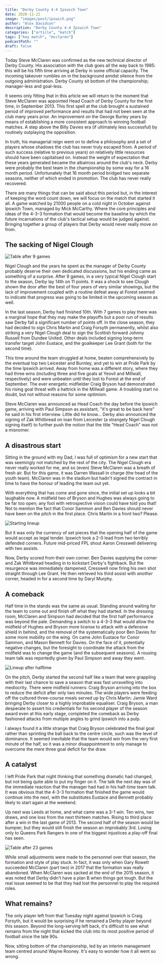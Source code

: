 ```yaml
---
title: "Derby County 4-4 Ipswich Town"
date: 2020-11-22 
image: "images/post/ipswich.png"
author: "Alex Davidson" 
description: "Derby County 4-4 Ipswich Town"
categories: ["article", "match"]
tags: ["key match", "mcclaren"] 
podcastPath: ""
draft: false
---
```


Today Steve McClaren was confirmed as the new technical director of
Derby County. His association with the club goes all the way back to
1985: this will be his fifth time arriving at Derby in some official
capacity. The incoming takeover rumbles on in the background amidst
silence from the outgoing administration. Derby County sit bottom of the
championship; manager-less and goal-less.

It seems only fitting that in this article we will return to the moment
that Steve McClaren was appointed Head Coach of Derby County for the
first time, in September 2013. This first spell at the club brought a
sustained period of improved performance and results that had not been
seen at the club many years prior. An improvement on the George Burley
years by means of establishing a more consistent approach to winning
football matches. A step above the Billy Davies era (if ultimately less
successful) by routinely outplaying the opposition.

In truth, his managerial reign went on to define a philosophy and a set
of players whose shadows the club has never truly escaped from. A period
of such success (relative to previous years) on relatively little
resources should have been capitalised on. Instead the weight of
expectation that these years generated became the albatross around the
club's neck. Derby were probably the best team in the championship by
some way for a 16 month period. Unfortunately that 16 month period
bridged two separate seasons, neither of which ended in promotion. The
club has never really recovered.

There are many things that can be said about this period but, in the
interest of keeping the word count down, we will focus on the match that
started it all. A game watched by 21000 people on a cold night in
October against Ipswich Town, managed by Mick McCarthy. Where the core
principles and ideas of the 4-3-3 formation that would become the
baseline by which the future incarnations of the club's tactical setup
would be judged against. Bringing together a group of players that Derby
would never really move on from.

## The sacking of Nigel Clough

![Table after 9 games](https://ourbaseballground.com/images/ipswich/table09.png)

Nigel Clough and the years he spent as the manager of Derby County
probably deserve their own dedicated discussions, but his ending came as
something of a surprise. After 9 games, in a very typical Nigel Clough
start to the season, Derby lay 14th on 11 points. It was a shock to see
Clough shown the door after the best of four years of very similar
showings, but the lack of improvement coupled with a routine defeat away
at Forest seemed to indicate that progress was going to be limited in
the upcoming season as well.

In the last season, Derby had finished 10th. With 7 games to play there
was a marginal hope that they may make the playoffs but a poor run of
results saw Derby fall a significant number of points off. In the close
season, they had decided to sign Chris Martin and Craig Forsyth
permanently, whilst also striking a very Nigel Clough deal to sign the
Scottish forward Johnny Russell from Dundee United. Other deals included
signing long-term transfer target John Eustace, and the goalkeeper Lee
Grant (both for the second time).

This time around the team struggled at home, beaten comprehensively by
the eventual top two Leicester and Burnley, and yet to win at Pride Park
by the time Ipswich arrived. Away from home was a different story, where
they had three wins (including three and five goals at Yeovil and
Millwall, respectively) and were unbeaten until they lost to Forest at
the end of September. The ever energetic midfielder Craig Bryson had
demonstrated his rising goal threat with a hattrick in the Millwall
game. A troubling start no doubt, but not without reasons for some
optimism.

Steve McClaren was announced as Head Coach the day before the Ipswich
game, arriving with Paul Simpson as assistant, "it's great to be back
here" he said in his first interview. Little did he know... Derby also
announced the signing of Zak Whitbread on loan from Leicester (a
strangely Nigel Clough signing itself) to further push the notion that
the title "Head Coach" was not a misnomer.

## A disastrous start

Sitting in the ground with my Dad, I was full of optimism for a new
start that was seemingly not matched by the rest of the city. The Nigel
Clough era never really worked for me, and so (even) Steve McClaren was
a breath of fresh air. But for this game, it was Darren Wassall in
charge (the head of the youth team). McClaren was in the stadium but
hadn't signed the contract in time to have the honour of leading the
team out yet.

With everything that has come and gone since, the initial set up looks a
bit laughable now. A midfield two of Bryson and Hughes was always going
to be far too open; any fool with retrospective vision could have told
you that! Not to mention the fact that Conor Sammon and Ben Davies
should never have been on the pitch in the first place. Chris Martin in
a front two? Please.

![Starting lineup](https://ourbaseballground.com/images/ipswich/start.png)

But it was only the currency of set pieces that the opening half of the
game would accept as legal tender. Ipswich took a 2-0 lead from two
terribly defended corners. Future mid-priced FPL shout Aaron Cresswell
delivering with two assists.

Now, Derby scored from their own corner. Ben Davies supplying the corner
and Zak Whitbread heading in to kickstart Derby's fightback. But the
resurgence was immediately dampened, Cresswell now firing his own shot
straight through Lee Grant. He then retrieved his third assist with
*another* corner, headed in for a second time by Daryl Murphy.

## A comeback

Half time in the stands was the same as usual. Standing around waiting
for the team to come out and finish off what they had started. In the
dressing room, McClaren and Simpson had decided that the first half
performance was beyond the pale. Demanding a switch to a 4-3-3 that
would allow the midfield of Hughes and Bryson more license to attack
with a defensive shield in behind, and the removal of the systematically
poor Ben Davies for some more mobility on the wing. On came John Eustace
for Conor Sammon, and Mason Bennett for Davies. On the face of it,
potentially negative changes, but the foresight to coordinate the attack
from the midfield was to change the game (and the subsequent seasons). A
rousing team talk was reportedly given by Paul Simpson and away they
went.

![Lineup after halftime](https://ourbaseballground.com/images/ipswich/ht.png)

On the pitch, Derby started the second half like a team that were
grappling with their last chance to save a season that was fast
unravelling into mediocrity. There were midfield runners: Craig Bryson
arriving into the box to reduce the deficit after only two minutes. The
wide players were feeding off the cultured three-course meals served up
by Chris Martin: Jamie Ward bringing Derby closer to a highly improbable
equaliser. Craig Bryson, a man desperate to assert his credentials for
his second player of the season award even at this early stage,
completed the comeback as Derby fashioned attacks from multiple angles
to grind Ipswich into a pulp.

I always found it a little strange that Craig Bryson celebrated the
final goal rather than sprinting the ball back to the centre circle,
such was the level of dominance. It seemed inevitable that the team
would win from the very first minute of the half, so it was a minor
disappointment to only manage to overcome the mere three goal deficit
for the draw.

## A catalyst

I left Pride Park that night thinking that something dramatic had
changed, but not being quite able to put my finger on it. The talk the
next day was of the immediate reaction that the manager had had in his
half-time team talk. It was obvious that the 4-3-3 formation that
finished the game would continue into the next, with the substitutes
Eustace and Bennett probably likely to start again at the weekend.

Up next was Leeds at home, and what came was a 3-1 win. Ten wins, two
draws, and one loss from the next thirteen matches. Rising to third
place after a win in the last game of 2013. The second half of the
season would be bumpier, but they would still finish the season an
improbably 3rd. Losing only to Queens Park Rangers in one of the biggest
injustices a play-off final has seen.

![Table after 23 games](https://ourbaseballground.com/images/ipswich/table23.png)

While small adjustments were made to the personnel over that season, the
formation and style of play stuck. In fact, it was only when Gary Rowett
succeeded McClaren (part two) in 2017 that the formation was really
abandoned. When McClaren was sacked at the end of the 2015 season, it
was noted that Derby didn't have a plan B when things got tough. But the
real issue seemed to be that they had lost the personnel to play the
required roles.

## What remains?

The only player left from that Tuesday night against Ipswich is Craig
Forsyth, but it would be surprising if he remained a Derby player beyond
this season. Beyond the long-serving left back, it's difficult to see
what remains from the night that kicked the club into its most positive
period of football since the late 90s.

Now, sitting bottom of the championship, led by an interim management
team centred around Wayne Rooney. It's easy to wonder how it all went so
wrong.
